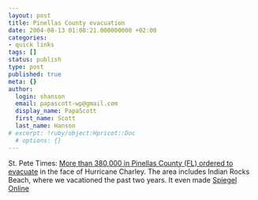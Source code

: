 ```yaml
---
layout: post
title: Pinellas County evacuation
date: 2004-08-13 01:08:21.000000000 +02:00
categories:
- quick links
tags: []
status: publish
type: post
published: true
meta: {}
author:
  login: shanson
  email: papascott-wp@gmail.com
  display_name: PapaScott
  first_name: Scott
  last_name: Hanson
# excerpt: !ruby/object:Hpricot::Doc
  # options: {}
---
```

<p>St. Pete Times: <a href="http://www.stpetetimes.com/2004/08/12/Weather/More_than_380_000_in_.shtml">More than 380,000 in Pinellas County (FL) ordered to evacuate</a> in the face of Hurricane Charley. The area includes Indian Rocks Beach, where we vacationed the past two years. It even made <a href="http://www.spiegel.de/panorama/0,1518,312900,00.html" title="Hurrikan-Alarm in Florida: 380.000 Menschen fliehen vor 'Charley'">Spiegel Online</a></p>
